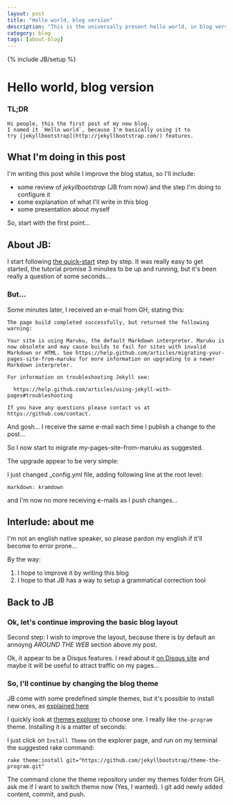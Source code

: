 ```yaml
---
layout: post
title: "Hello world, blog version"
description: "This is the universally present hello world, in blog version"
category: blog
tags: [about-blog]
---
```

{% include JB/setup %}

# Hello world, blog version

### TL;DR

    Hi people, this the first post of my new blog.
    I named it `Hello world`, because I'm basically using it to 
    try [jekyllbootstrap](http://jekyllbootstrap.com/) features.

## What I'm doing in this post

I'm writing this post while I improve the blog status, so I'll include:

* some review of _jekyllbootstrap_ (JB from now) and the step I'm doing to configure it
* some explanation of what I'll write in this blog
* some presentation about myself

So, start with the first point...

## About JB:

I start following [the quick-start](http://jekyllbootstrap.com/usage/jekyll-quick-start.html) step by step.
It was really easy to get started, the tutorial promise 3 minutes to be up and running, but it's been
really a question of some seconds...

### But...

Some minutes later, I received an e-mail from GH, stating this:

    The page build completed successfully, but returned the following warning:

    Your site is using Maruku, the default Markdown interpreter. Maruku is now obsolete and may cause builds to fail for sites with invalid Markdown or HTML. See https://help.github.com/articles/migrating-your-pages-site-from-maruku for more information on upgrading to a newer Markdown interpreter. 

    For information on troubleshooting Jekyll see:

      https://help.github.com/articles/using-jekyll-with-pages#troubleshooting

    If you have any questions please contact us at https://github.com/contact.

And gosh... I receive the same e-mail each time I publish a change to the post...

So I now start to migrate my-pages-site-from-maruku as suggested.

The upgrade appear to be very simple: 

I just changed _config.yml file, adding following line at the root level:

```
markdown: kramdown
```

and I'm now no more receiving e-mails as I push changes...

## Interlude: about me

I'm not an english native speaker, so please pardon my english if it'll 
become to error prone...

By the way:

1. I hope to improve it by writing this blog
2. I hope to that JB has a way to setup a grammatical correction tool

## Back to JB

### Ok, let's continue improving the basic blog layout

Second step: I wish to improve the layout, because there is by default an annoyng 
_AROUND THE WEB_ section above my post.

Ok, it appear to be a Disqus features. I read about it [on Disqus site](https://help.disqus.com/customer/portal/articles/666278-introducing-promoted-discovery-and-f-a-q-) and maybe it will be useful to atract traffic on my pages...

### So, I'll continue by changing the blog theme

JB come with some predefined simple themes, but it's possible to install new ones,
as [explained here](http://jekyllbootstrap.com/usage/jekyll-theming.html)

I quickly look at [themes explorer](http://themes.jekyllbootstrap.com/) to choose one.
I really like `the-program` theme. Installing it is a matter of seconds:

I just click on `Install Theme` on the explorer page, and run on my terminal
the suggested rake command:

```
rake theme:install git="https://github.com/jekyllbootstrap/theme-the-program.git"
```

The command clone the theme repository under my themes folder from GH, ask me if I want to switch
theme now (Yes, I wanted). I git add newly added content, commit, and push.




